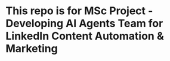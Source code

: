 # This repo is for MSc Project - Developing AI Agents Team for LinkedIn Content Automation &amp; Marketing
